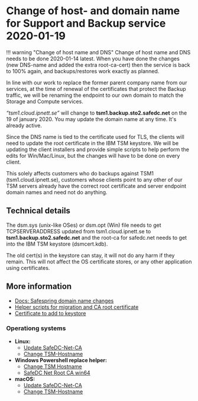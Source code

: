 # Change of host- and domain name for Support and Backup service 2020-01-19

!!! warning "Change of host name and DNS"
    Change of host name and DNS needs to be done 2020-01-14 latest. When you have
    done the changes (new DNS-name and added the extra root-ca-cert) then the
    service is back to 100% again, and backups/restores work exactly as planned.

In line with our work to replace the former parent company name from our services, at the time of renewal of the certificates that protect the Backup traffic, we will be renaming the endpoint to our own domain to match the Storage and Compute services.

*“tsm1.cloud.ipnett.se”* will change to **tsm1.backup.sto2.safedc.net** on the 19 of january 2020. You may update the domain name at any time. It's already active.

Since the DNS name is tied to the certificate used for TLS, the clients will need to update the root certificate in the IBM TSM keystore. We will be updating the client installers and provide simple scripts to help perform the edits for Win/Mac/Linux, but the changes will have to be done on every client.

This solely affects customers who do backups against TSM1 (tsm1.cloud.ipnett.se), customers whose clients point to any other of our TSM servers already have the correct root certificate and server endpoint domain names and need not do anything.

## Technical details

The dsm.sys (unix-like OSes) or dsm.opt (Win) file needs to get TCPSERVERADDRESS updated from tsm1.cloud.ipnett.se to <b>tsm1.backup.sto2.safedc.net</b> and the root-ca for safedc.net needs to get into the IBM TSM keystore (dsmcert.kdb).</p><p>The old cert(s) in the keystore can stay, it will not do any harm if they remain. This will not affect the OS certificate stores, or any other application using certificates. </p>

## More information

<ul>
  <li><a href="https://docs.safespring.com/service/domain-changes/">Docs: Safespring domain name changes</a></li>
  <li><a href="https://github.com/safespring/cloud-BaaS/tree/master/pki">Helper scripts for migration and CA root certificate</a></li>
  <li><a href="https://github.com/safespring/cloud-BaaS/blob/master/pki/SafeDC-Net-Root-CA.pem">Certificate to add to keystore </a></li>
</ul>

### Operationg systems
<ul>
  <li><b>Linux:</b>
    <ul>
      <li><a href="https://github.com/safespring/cloud-BaaS/blob/master/pki/Update-SafeDC-Net-CA.sh">Update SafeDC-Net-CA</a></li>
      <li><a href="https://github.com/safespring/cloud-BaaS/blob/master/pki/Change-TSM-Hostname.sh">Change TSM-Hostname</a></li>
    </ul>
  </li>
  <li><b>Windows Powershell replace helper:</b>
    <ul>
      <li><a href="https://github.com/safespring/cloud-BaaS/blob/master/pki/Change-TSM-Hostname.cmd">Change TSM Hostname</a></li>
      <li><a href="https://github.com/safespring/cloud-BaaS/blob/master/pki/SafeDC-Net-Root-CA-win64.bat ">SafeDC Net Root CA win64</a></li>
    </ul>
  </li>
  <li><b>macOS:</b>
    <ul>
      <li><a href="https://github.com/safespring/cloud-BaaS/blob/master/pki/MacOSX-Update-SafeDC-Net-CA.sh">Update SafeDC-Net-CA</a></li>
      <li><a href="https://github.com/safespring/cloud-BaaS/blob/master/pki/MacOS-Change-TSM-Hostname.sh">Change TSM-Hostname</a></li>
    </ul>
  </li>
</ul>
</ul>
